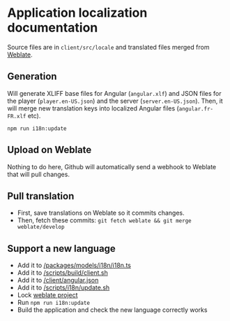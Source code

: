 # Application localization documentation

Source files are in `client/src/locale` and translated files merged from [Weblate](https://weblate.framasoft.org/translate/peertube).


## Generation

Will generate XLIFF base files for Angular (`angular.xlf`) and JSON files for the player (`player.en-US.json`) and the server (`server.en-US.json`).
Then, it will merge new translation keys into localized Angular files (`angular.fr-FR.xlf` etc).

```
npm run i18n:update
```


## Upload on Weblate

Nothing to do here, Github will automatically send a webhook to Weblate that will pull changes.


## Pull translation

 * First, save translations on Weblate so it commits changes.
 * Then, fetch these commits: `git fetch weblate && git merge weblate/develop`


## Support a new language

 * Add it to [/packages/models/i18n/i18n.ts](/packages/core-utils/src/i18n/i18n.ts)
 * Add it to [/scripts/build/client.sh](/scripts/build/client.sh)
 * Add it to [/client/angular.json](/client/angular.json)
 * Add it to [/scripts/i18n/update.sh](/scripts/i18n/update.sh)
 * Lock [weblate project](https://weblate.framasoft.org/projects/peertube)
 * Run `npm run i18n:update`
 * Build the application and check the new language correctly works

